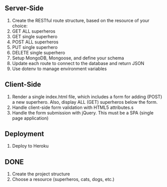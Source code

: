 ## Server-Side

1. Create the RESTful route structure, based on the resource of your choice:
1. GET ALL superheros
1. GET single superhero
1. POST ALL superheros
1. PUT single superhero
1. DELETE single superhero
1. Setup MongoDB, Mongoose, and define your schema
1. Update each route to connect to the database and return JSON
1. Use dotenv to manage environment variables

## Client-Side

1. Render a single index.html file, which includes a form for adding (POST) a new superhero. Also, display ALL (GET) superheros below the form.
1. Handle client-side form validation with HTML5 attributes.s
1. Handle the form submission with jQuery. This must be a SPA (single page application)

## Deployment

1. Deploy to Heroku

## DONE

1. Create the project structure
1. Choose a resource (superheros, cats, dogs, etc.)
